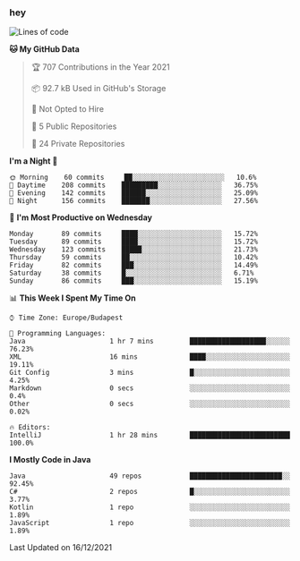### hey

<!--START_SECTION:waka-->
![Lines of code](https://img.shields.io/badge/From%20Hello%20World%20I%27ve%20Written-438%20Thousand%20lines%20of%20code-blue)

**🐱 My GitHub Data** 

> 🏆 707 Contributions in the Year 2021
 > 
> 📦 92.7 kB Used in GitHub's Storage 
 > 
> 🚫 Not Opted to Hire
 > 
> 📜 5 Public Repositories 
 > 
> 🔑 24 Private Repositories  
 > 
**I'm a Night 🦉** 

```text
🌞 Morning    60 commits     ██░░░░░░░░░░░░░░░░░░░░░░░   10.6% 
🌆 Daytime    208 commits    █████████░░░░░░░░░░░░░░░░   36.75% 
🌃 Evening    142 commits    ██████░░░░░░░░░░░░░░░░░░░   25.09% 
🌙 Night      156 commits    ███████░░░░░░░░░░░░░░░░░░   27.56%

```
📅 **I'm Most Productive on Wednesday** 

```text
Monday       89 commits     ████░░░░░░░░░░░░░░░░░░░░░   15.72% 
Tuesday      89 commits     ████░░░░░░░░░░░░░░░░░░░░░   15.72% 
Wednesday    123 commits    █████░░░░░░░░░░░░░░░░░░░░   21.73% 
Thursday     59 commits     ██░░░░░░░░░░░░░░░░░░░░░░░   10.42% 
Friday       82 commits     ███░░░░░░░░░░░░░░░░░░░░░░   14.49% 
Saturday     38 commits     █░░░░░░░░░░░░░░░░░░░░░░░░   6.71% 
Sunday       86 commits     ███░░░░░░░░░░░░░░░░░░░░░░   15.19%

```


📊 **This Week I Spent My Time On** 

```text
⌚︎ Time Zone: Europe/Budapest

💬 Programming Languages: 
Java                     1 hr 7 mins         ███████████████████░░░░░░   76.23% 
XML                      16 mins             ████░░░░░░░░░░░░░░░░░░░░░   19.11% 
Git Config               3 mins              █░░░░░░░░░░░░░░░░░░░░░░░░   4.25% 
Markdown                 0 secs              ░░░░░░░░░░░░░░░░░░░░░░░░░   0.4% 
Other                    0 secs              ░░░░░░░░░░░░░░░░░░░░░░░░░   0.02%

🔥 Editors: 
IntelliJ                 1 hr 28 mins        █████████████████████████   100.0%

```

**I Mostly Code in Java** 

```text
Java                     49 repos            ███████████████████████░░   92.45% 
C#                       2 repos             █░░░░░░░░░░░░░░░░░░░░░░░░   3.77% 
Kotlin                   1 repo              ░░░░░░░░░░░░░░░░░░░░░░░░░   1.89% 
JavaScript               1 repo              ░░░░░░░░░░░░░░░░░░░░░░░░░   1.89%

```



 Last Updated on 16/12/2021
<!--END_SECTION:waka-->
